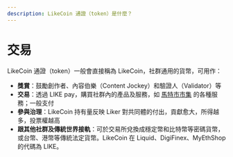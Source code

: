 ```yaml
---
description: LikeCoin 通證（token）是什麼？
---
```


# 交易

LikeCoin 通證（token）一般會直接稱為 LikeCoin，社群通用的貨幣，可用作：

* **獎賞**：鼓勵創作者、內容伯樂（Content Jockey）和驗證人（Validator）等
* **交易**：透過 LIKE pay，購買社群內的產品及服務，如 [馬特市市集](https://matters.news/tags/VGFnOjE2NDIx) 的各種服務；一般支付
* **參與治理**：LikeCoin 持有量反映 Liker 對共同體的付出，貢獻愈大，所得越多，投票權越高
* **跟其他社群及傳統世界接軌**：可於交易所兌換成穩定幣和比特幣等密碼貨幣，或台幣、港幣等傳統法定貨幣。LikeCoin 在 Liquid、DigiFinex、MyEthShop 的代碼為 LIKE。



